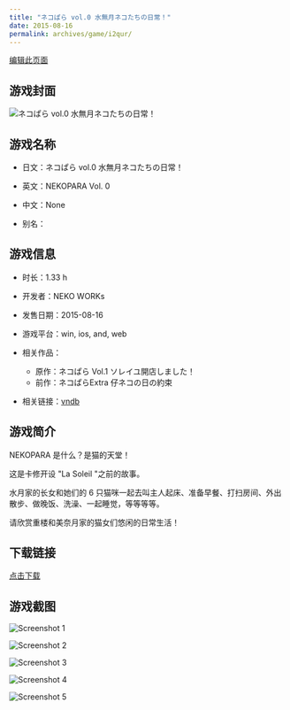 ```yaml
---
title: "ネコぱら vol.0 水無月ネコたちの日常！"
date: 2015-08-16
permalink: archives/game/i2qur/
---
```

[编辑此页面](https://github.com/ACG-3/ADV3-source/blob/main/source/_posts/%E3%83%8D%E3%82%B3%E3%81%B1%E3%82%89%20vol.0%20%E6%B0%B4%E7%84%A1%E6%9C%88%E3%83%8D%E3%82%B3%E3%81%9F%E3%81%A1%E3%81%AE%E6%97%A5%E5%B8%B8%EF%BC%81.md)

## 游戏封面

![ネコぱら vol.0 水無月ネコたちの日常！](https://pan.timero.xyz/d/onedrive/img_lib_001/%E3%83%8D%E3%82%B3%E3%81%B1%E3%82%89%20vol.0%20%E6%B0%B4%E7%84%A1%E6%9C%88%E3%83%8D%E3%82%B3%E3%81%9F%E3%81%A1%E3%81%AE%E6%97%A5%E5%B8%B8%EF%BC%81_cover.avif)


## 游戏名称

- 日文：ネコぱら vol.0 水無月ネコたちの日常！
- 英文：NEKOPARA Vol. 0
- 中文：None

- 别名：


## 游戏信息

- 时长：1.33 h
- 开发者：NEKO WORKs
- 发售日期：2015-08-16
- 游戏平台：win, ios, and, web
- 相关作品：
   - 原作：ネコぱら Vol.1 ソレイユ開店しました！
   - 前作：ネコぱらExtra  仔ネコの日の約束

- 相关链接：[vndb](https://vndb.org/v17763)


## 游戏简介

NEKOPARA 是什么？是猫的天堂！

这是卡修开设 "La Soleil "之前的故事。

水月家的长女和她们的 6 只猫咪一起去叫主人起床、准备早餐、打扫房间、外出散步、做晚饭、洗澡、一起睡觉，等等等等。

请欣赏重楼和美奈月家的猫女们悠闲的日常生活！




## 下载链接

[点击下载](https://pan.timero.xyz/onedrive/adv_lib_001/%E3%83%8D%E3%82%B3%E3%81%B1%E3%82%89%20vol.0%20%E6%B0%B4%E7%84%A1%E6%9C%88%E3%83%8D%E3%82%B3%E3%81%9F%E3%81%A1%E3%81%AE%E6%97%A5%E5%B8%B8%EF%BC%81)


## 游戏截图


![Screenshot 1](https://pan.timero.xyz/d/onedrive/img_lib_001/%E3%83%8D%E3%82%B3%E3%81%B1%E3%82%89%20vol.0%20%E6%B0%B4%E7%84%A1%E6%9C%88%E3%83%8D%E3%82%B3%E3%81%9F%E3%81%A1%E3%81%AE%E6%97%A5%E5%B8%B8%EF%BC%81_Screenshot_1.avif)

![Screenshot 2](https://pan.timero.xyz/d/onedrive/img_lib_001/%E3%83%8D%E3%82%B3%E3%81%B1%E3%82%89%20vol.0%20%E6%B0%B4%E7%84%A1%E6%9C%88%E3%83%8D%E3%82%B3%E3%81%9F%E3%81%A1%E3%81%AE%E6%97%A5%E5%B8%B8%EF%BC%81_Screenshot_2.avif)

![Screenshot 3](https://pan.timero.xyz/d/onedrive/img_lib_001/%E3%83%8D%E3%82%B3%E3%81%B1%E3%82%89%20vol.0%20%E6%B0%B4%E7%84%A1%E6%9C%88%E3%83%8D%E3%82%B3%E3%81%9F%E3%81%A1%E3%81%AE%E6%97%A5%E5%B8%B8%EF%BC%81_Screenshot_3.avif)

![Screenshot 4](https://pan.timero.xyz/d/onedrive/img_lib_001/%E3%83%8D%E3%82%B3%E3%81%B1%E3%82%89%20vol.0%20%E6%B0%B4%E7%84%A1%E6%9C%88%E3%83%8D%E3%82%B3%E3%81%9F%E3%81%A1%E3%81%AE%E6%97%A5%E5%B8%B8%EF%BC%81_Screenshot_4.avif)

![Screenshot 5](https://pan.timero.xyz/d/onedrive/img_lib_001/%E3%83%8D%E3%82%B3%E3%81%B1%E3%82%89%20vol.0%20%E6%B0%B4%E7%84%A1%E6%9C%88%E3%83%8D%E3%82%B3%E3%81%9F%E3%81%A1%E3%81%AE%E6%97%A5%E5%B8%B8%EF%BC%81_Screenshot_5.avif)

